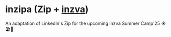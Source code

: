 # inzipa (Zip + [inzva](https://github.com/inzva/Algorithm-Program))

An adaptation of LinkedIn's Zip for the upcoming inzva Summer Camp'25 ☀️🏖️🌴

